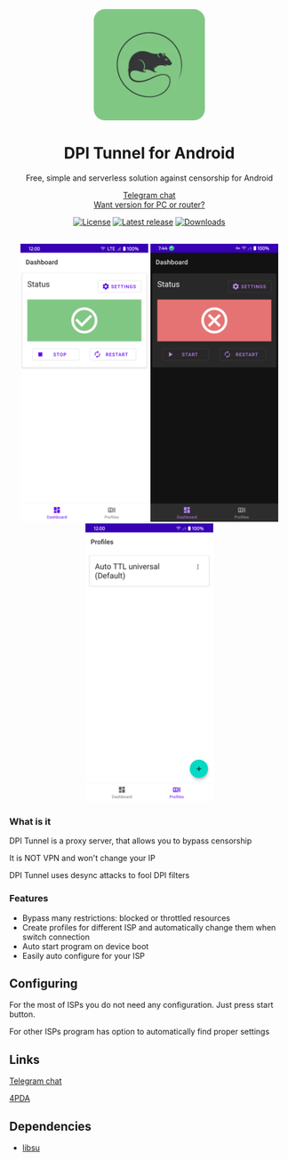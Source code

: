 <div align="center">
<img src="assets/logo.webp" alt="DPI Tunnel logo" width="200">
<br><h1>DPI Tunnel for Android</h1>
Free, simple and serverless solution against censorship for Android

<a href="https://t.me/DPITunnelOFFICIAL">Telegram chat</a>
<br>
<a href="https://github.com/zhenyolka/DPITunnel-cli">Want version for PC or router?</a>

<a href="https://github.com/zhenyolka/DPITunnel-android/blob/master/LICENSE"><img src="https://img.shields.io/github/license/zhenyolka/DPITunnel-android?style=flat-square" alt="License"/></a>
<a href="https://github.com/zhenyolka/DPITunnel-android/releases/latest"><img src="https://img.shields.io/github/v/release/zhenyolka/DPITunnel-android?style=flat-square" alt="Latest release"/></a>
<a href="https://github.com/zhenyolka/DPITunnel-android/releases"><img src="https://img.shields.io/github/downloads/zhenyolka/DPITunnel-android/total?style=flat-square" alt="Downloads"/></a>

<br>
<img src="assets/screenshot_1.png" alt="DPI Tunnel UI" height="500px" /> <img src="assets/screenshot_2.png" alt="DPI Tunnel UI" height="500px" /> <img src="assets/screenshot_3.png" alt="DPI Tunnel UI" height="500px" />
</div>

### What is it
DPI Tunnel is a proxy server, that allows you to bypass censorship

It is NOT VPN and won't change your IP

DPI Tunnel uses desync attacks to fool DPI filters

### Features
* Bypass many restrictions: blocked or throttled resources
* Create profiles for different ISP and automatically change them when switch connection
* Auto start program on device boot
* Easily auto configure for your ISP

## Configuring
For the most of ISPs you do not need any configuration. Just press start button.

For other ISPs program has option to automatically find proper settings

## Links
[Telegram chat](https://t.me/DPITunnelOFFICIAL)

[4PDA](https://4pda.to/forum/index.php?showtopic=1043778)

## Dependencies
* [libsu](https://github.com/topjohnwu/libsu)